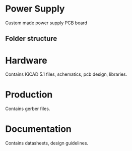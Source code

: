 # Power Supply
Custom made power supply PCB board

## Folder structure

# Hardware
Contains KiCAD 5.1 files, schematics, pcb design, libraries.

# Production
Contains gerber files.

# Documentation
Contains datasheets, design guidelines.
